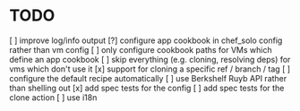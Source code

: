 
# TODO

[ ] improve log/info output
[?] configure app cookbook in chef_solo config rather than vm config
[ ] only configure cookbook paths for VMs which define an app cookbook
[ ] skip everything (e.g. cloning, resolving deps) for vms which don't use it
[x] support for cloning a specific ref / branch / tag
[ ] configure the default recipe automatically
[ ] use Berkshelf Ruyb API rather than shelling out 
[x] add spec tests for the config
[ ] add spec tests for the clone action
[ ] use i18n
